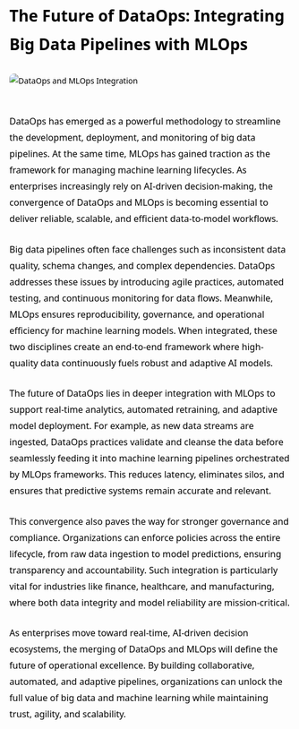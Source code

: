 <div style="color: #000000; font-family: 'Segoe UI', Tahoma, Geneva, Verdana, sans-serif; line-height: 1.8; max-width: 900px; margin: auto;">

<h1 style="margin-bottom: 1em;">The Future of DataOps: Integrating Big Data Pipelines with MLOps</h1>

<img src="https://miro.medium.com/v2/resize:fit:1400/1*wcqR5NedEIiLa7NotRjlcw.png" alt="DataOps and MLOps Integration" style="max-width: 100%; height: auto; margin-bottom: 30px; border-radius: 8px;" />

<p style="margin-bottom: 1.6em; font-size: 1.15em;">
DataOps has emerged as a powerful methodology to streamline the development, deployment, and monitoring of big data pipelines. At the same time, MLOps has gained traction as the framework for managing machine learning lifecycles. As enterprises increasingly rely on AI-driven decision-making, the convergence of DataOps and MLOps is becoming essential to deliver reliable, scalable, and efficient data-to-model workflows.
</p>

<p style="margin-bottom: 1.6em; font-size: 1.15em;">
Big data pipelines often face challenges such as inconsistent data quality, schema changes, and complex dependencies. DataOps addresses these issues by introducing agile practices, automated testing, and continuous monitoring for data flows. Meanwhile, MLOps ensures reproducibility, governance, and operational efficiency for machine learning models. When integrated, these two disciplines create an end-to-end framework where high-quality data continuously fuels robust and adaptive AI models.
</p>

<p style="margin-bottom: 1.6em; font-size: 1.15em;">
The future of DataOps lies in deeper integration with MLOps to support real-time analytics, automated retraining, and adaptive model deployment. For example, as new data streams are ingested, DataOps practices validate and cleanse the data before seamlessly feeding it into machine learning pipelines orchestrated by MLOps frameworks. This reduces latency, eliminates silos, and ensures that predictive systems remain accurate and relevant.
</p>

<p style="margin-bottom: 1.6em; font-size: 1.15em;">
This convergence also paves the way for stronger governance and compliance. Organizations can enforce policies across the entire lifecycle, from raw data ingestion to model predictions, ensuring transparency and accountability. Such integration is particularly vital for industries like finance, healthcare, and manufacturing, where both data integrity and model reliability are mission-critical.
</p>

<p style="margin-bottom: 1.6em; font-size: 1.15em;">
As enterprises move toward real-time, AI-driven decision ecosystems, the merging of DataOps and MLOps will define the future of operational excellence. By building collaborative, automated, and adaptive pipelines, organizations can unlock the full value of big data and machine learning while maintaining trust, agility, and scalability.
</p>

</div>
